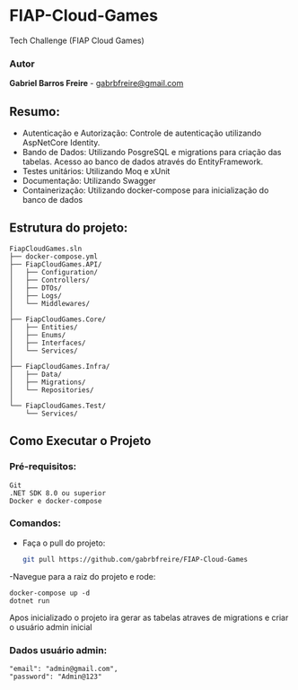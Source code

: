 # FIAP-Cloud-Games

Tech Challenge (FIAP Cloud Games)

### Autor
**Gabriel Barros Freire** - gabrbfreire@gmail.com

## Resumo:

- Autenticação e Autorização: Controle de autenticação utilizando AspNetCore Identity.
- Bando de Dados: Utilizando PosgreSQL e migrations para criação das tabelas. Acesso ao banco de dados através do EntityFramework.
- Testes unitários: Utilizando Moq e xUnit
- Documentação: Utilizando Swagger
- Containerização: Utilizando docker-compose para inicialização do banco de dados

## Estrutura do projeto:

	FiapCloudGames.sln
	├── docker-compose.yml
	├── FiapCloudGames.API/
	│   ├── Configuration/
	│   ├── Controllers/
	│   ├── DTOs/
	│   ├── Logs/
	│   └── Middlewares/
	│
	├── FiapCloudGames.Core/
	│   ├── Entities/
	│   ├── Enums/
	│   ├── Interfaces/
	│   └── Services/
	│
	├── FiapCloudGames.Infra/
	│   ├── Data/
	│   ├── Migrations/
	│   └── Repositories/
	│
	└── FiapCloudGames.Test/
	    └── Services/

## Como Executar o Projeto
### Pré-requisitos:
	
	Git
	.NET SDK 8.0 ou superior
	Docker e docker-compose
	
### Comandos:
- Faça o pull do projeto:
  	```bash
	git pull https://github.com/gabrbfreire/FIAP-Cloud-Games
	```
-Navegue para a raiz do projeto e rode:

	docker-compose up -d
	dotnet run
		

Apos inicializado o projeto ira gerar as tabelas atraves de migrations e criar o usuário admin inicial


### Dados usuário admin:
	"email": "admin@gmail.com",
	"password": "Admin@123"
